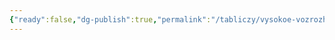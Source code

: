 ```yaml
---
{"ready":false,"dg-publish":true,"permalink":"/tabliczy/vysokoe-vozrozhdenie/freski-stancz-zalov-vatikanskogo-dvorcza/","dgPassFrontmatter":true}
---
```



